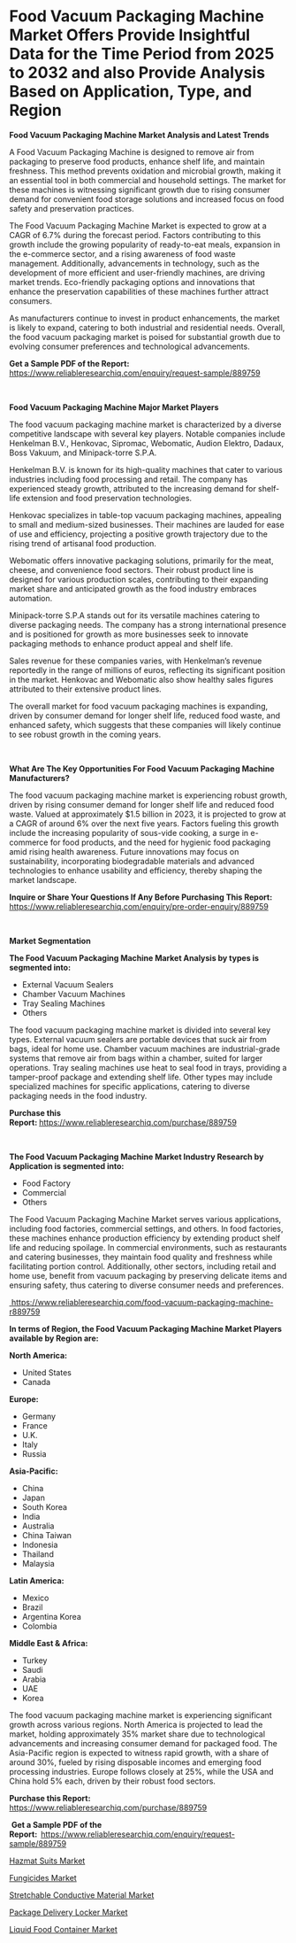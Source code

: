 <p><h1>Food Vacuum Packaging Machine Market Offers Provide Insightful Data for the Time Period from 2025 to 2032 and also Provide Analysis Based on Application, Type, and Region</h1></p><p><strong>Food Vacuum Packaging Machine Market Analysis and Latest Trends</strong></p>
<p><p>A Food Vacuum Packaging Machine is designed to remove air from packaging to preserve food products, enhance shelf life, and maintain freshness. This method prevents oxidation and microbial growth, making it an essential tool in both commercial and household settings. The market for these machines is witnessing significant growth due to rising consumer demand for convenient food storage solutions and increased focus on food safety and preservation practices.</p><p>The Food Vacuum Packaging Machine Market is expected to grow at a CAGR of 6.7% during the forecast period. Factors contributing to this growth include the growing popularity of ready-to-eat meals, expansion in the e-commerce sector, and a rising awareness of food waste management. Additionally, advancements in technology, such as the development of more efficient and user-friendly machines, are driving market trends. Eco-friendly packaging options and innovations that enhance the preservation capabilities of these machines further attract consumers.</p><p>As manufacturers continue to invest in product enhancements, the market is likely to expand, catering to both industrial and residential needs. Overall, the food vacuum packaging market is poised for substantial growth due to evolving consumer preferences and technological advancements.</p></p>
<p><strong>Get a Sample PDF of the Report:&nbsp;</strong> <a href="https://www.reliableresearchiq.com/enquiry/request-sample/889759?utm_campaign=1896&utm_medium=2&utm_source=Github&utm_content=ia&utm_term=16022025&utm_id=food-vacuum-packaging-machine">https://www.reliableresearchiq.com/enquiry/request-sample/889759</a></p>
<p>&nbsp;</p>
<p><strong>Food Vacuum Packaging Machine Major Market Players</strong></p>
<p><p>The food vacuum packaging machine market is characterized by a diverse competitive landscape with several key players. Notable companies include Henkelman B.V., Henkovac, Sipromac, Webomatic, Audion Elektro, Dadaux, Boss Vakuum, and Minipack-torre S.P.A. </p><p>Henkelman B.V. is known for its high-quality machines that cater to various industries including food processing and retail. The company has experienced steady growth, attributed to the increasing demand for shelf-life extension and food preservation technologies. </p><p>Henkovac specializes in table-top vacuum packaging machines, appealing to small and medium-sized businesses. Their machines are lauded for ease of use and efficiency, projecting a positive growth trajectory due to the rising trend of artisanal food production.</p><p>Webomatic offers innovative packaging solutions, primarily for the meat, cheese, and convenience food sectors. Their robust product line is designed for various production scales, contributing to their expanding market share and anticipated growth as the food industry embraces automation.</p><p>Minipack-torre S.P.A stands out for its versatile machines catering to diverse packaging needs. The company has a strong international presence and is positioned for growth as more businesses seek to innovate packaging methods to enhance product appeal and shelf life.</p><p>Sales revenue for these companies varies, with Henkelman’s revenue reportedly in the range of millions of euros, reflecting its significant position in the market. Henkovac and Webomatic also show healthy sales figures attributed to their extensive product lines.</p><p>The overall market for food vacuum packaging machines is expanding, driven by consumer demand for longer shelf life, reduced food waste, and enhanced safety, which suggests that these companies will likely continue to see robust growth in the coming years.</p></p>
<p>&nbsp;</p>
<p><strong>What Are The Key Opportunities For Food Vacuum Packaging Machine Manufacturers?</strong></p>
<p><p>The food vacuum packaging machine market is experiencing robust growth, driven by rising consumer demand for longer shelf life and reduced food waste. Valued at approximately $1.5 billion in 2023, it is projected to grow at a CAGR of around 6% over the next five years. Factors fueling this growth include the increasing popularity of sous-vide cooking, a surge in e-commerce for food products, and the need for hygienic food packaging amid rising health awareness. Future innovations may focus on sustainability, incorporating biodegradable materials and advanced technologies to enhance usability and efficiency, thereby shaping the market landscape.</p></p>
<p><strong>Inquire or Share Your Questions If Any Before Purchasing This Report:</strong> <a href="https://www.reliableresearchiq.com/enquiry/pre-order-enquiry/889759?utm_campaign=1896&utm_medium=2&utm_source=Github&utm_content=ia&utm_term=16022025&utm_id=food-vacuum-packaging-machine">https://www.reliableresearchiq.com/enquiry/pre-order-enquiry/889759</a></p>
<p>&nbsp;</p>
<p><strong>Market Segmentation</strong></p>
<p><strong>The Food Vacuum Packaging Machine Market Analysis by types is segmented into:</strong></p>
<p><ul><li>External Vacuum Sealers</li><li>Chamber Vacuum Machines</li><li>Tray Sealing Machines</li><li>Others</li></ul></p>
<p><p>The food vacuum packaging machine market is divided into several key types. External vacuum sealers are portable devices that suck air from bags, ideal for home use. Chamber vacuum machines are industrial-grade systems that remove air from bags within a chamber, suited for larger operations. Tray sealing machines use heat to seal food in trays, providing a tamper-proof package and extending shelf life. Other types may include specialized machines for specific applications, catering to diverse packaging needs in the food industry.</p></p>
<p><strong>Purchase this Report:&nbsp;</strong><a href="https://www.reliableresearchiq.com/purchase/889759?utm_campaign=1896&utm_medium=2&utm_source=Github&utm_content=ia&utm_term=16022025&utm_id=food-vacuum-packaging-machine">https://www.reliableresearchiq.com/purchase/889759</a></p>
<p>&nbsp;</p>
<p><strong>The Food Vacuum Packaging Machine Market Industry Research by Application is segmented into:</strong></p>
<p><ul><li>Food Factory</li><li>Commercial</li><li>Others</li></ul></p>
<p><p>The Food Vacuum Packaging Machine Market serves various applications, including food factories, commercial settings, and others. In food factories, these machines enhance production efficiency by extending product shelf life and reducing spoilage. In commercial environments, such as restaurants and catering businesses, they maintain food quality and freshness while facilitating portion control. Additionally, other sectors, including retail and home use, benefit from vacuum packaging by preserving delicate items and ensuring safety, thus catering to diverse consumer needs and preferences.</p></p>
<p><a href="https://www.reliableresearchiq.com/food-vacuum-packaging-machine-r889759?utm_campaign=1896&utm_medium=2&utm_source=Github&utm_content=ia&utm_term=16022025&utm_id=food-vacuum-packaging-machine">&nbsp;https://www.reliableresearchiq.com/food-vacuum-packaging-machine-r889759</a></p>
<p><strong>In terms of Region, the Food Vacuum Packaging Machine Market Players available by Region are:</strong></p>
<p>
    <p> <strong> North America: </strong>
        <ul>
            <li>United States</li>
            <li>Canada</li>
        </ul>
        </p> 
    <p> <strong> Europe: </strong>
        <ul>
            <li>Germany</li>
            <li>France</li>
            <li>U.K.</li>
            <li>Italy</li>
            <li>Russia</li>
        </ul>
        </p> 
    <p> <strong> Asia-Pacific: </strong>
        <ul>
            <li>China</li>
            <li>Japan</li>
            <li>South Korea</li>
            <li>India</li>
            <li>Australia</li>
            <li>China Taiwan</li>
            <li>Indonesia</li>
            <li>Thailand</li>
            <li>Malaysia</li>
        </ul>
        </p> 
    <p> <strong> Latin America: </strong>
        <ul>
            <li>Mexico</li>
            <li>Brazil</li>
            <li>Argentina Korea</li>
            <li>Colombia</li>
        </ul>
        </p> 
    <p> <strong> Middle East & Africa: </strong>
        <ul>
            <li>Turkey</li>
            <li>Saudi</li>
            <li>Arabia</li>
            <li>UAE</li>
            <li>Korea</li>
        </ul>
    </p>
    </p>
<p><p>The food vacuum packaging machine market is experiencing significant growth across various regions. North America is projected to lead the market, holding approximately 35% market share due to technological advancements and increasing consumer demand for packaged food. The Asia-Pacific region is expected to witness rapid growth, with a share of around 30%, fueled by rising disposable incomes and emerging food processing industries. Europe follows closely at 25%, while the USA and China hold 5% each, driven by their robust food sectors.</p></p>
<p><strong>Purchase this Report: </strong><a href="https://www.reliableresearchiq.com/purchase/889759?utm_campaign=1896&utm_medium=2&utm_source=Github&utm_content=ia&utm_term=16022025&utm_id=food-vacuum-packaging-machine">https://www.reliableresearchiq.com/purchase/889759</a></p>
<p>&nbsp;<strong>Get a Sample PDF of the Report:&nbsp;&nbsp;</strong><a href="https://www.reliableresearchiq.com/enquiry/request-sample/889759?utm_campaign=1896&utm_medium=2&utm_source=Github&utm_content=ia&utm_term=16022025&utm_id=food-vacuum-packaging-machine">https://www.reliableresearchiq.com/enquiry/request-sample/889759</a></p>
<p><strong></strong></p>
<p><p><a href="https://www.linkedin.com/pulse/future-trends-hazmat-suits-market-2025-2032-138-cagr-emoue?utm_campaign=1896&utm_medium=2&utm_source=Github&utm_content=ia&utm_term=16022025&utm_id=food-vacuum-packaging-machine">Hazmat Suits Market</a></p><p><a href="https://www.linkedin.com/pulse/global-fungicides-nexus-sector-confluences-regional-rstqe?utm_campaign=1896&utm_medium=2&utm_source=Github&utm_content=ia&utm_term=16022025&utm_id=food-vacuum-packaging-machine">Fungicides Market</a></p><p><a href="https://www.linkedin.com/pulse/historical-trends-future-projections-stretchable-conductive-4tpqe?utm_campaign=1896&utm_medium=2&utm_source=Github&utm_content=ia&utm_term=16022025&utm_id=food-vacuum-packaging-machine">Stretchable Conductive Material Market</a></p><p><a href="https://github.com/ivvrgibi/Market-Research-Report-List-1/blob/main/package-delivery-locker-market.md?utm_campaign=1896&utm_medium=2&utm_source=Github&utm_content=ia&utm_term=16022025&utm_id=food-vacuum-packaging-machine">Package Delivery Locker Market</a></p><p><a href="https://github.com/domnikgisken/Market-Research-Report-List-1/blob/main/liquid-food-container-market.md?utm_campaign=1896&utm_medium=2&utm_source=Github&utm_content=ia&utm_term=16022025&utm_id=food-vacuum-packaging-machine">Liquid Food Container Market</a></p></p>